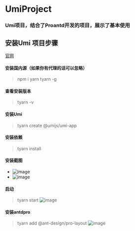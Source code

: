 # UmiProject
### Umi项目，结合了Proantd开发的项目，展示了基本使用
## 安装Umi 项目步骤
[官网](https://umijs.org/zh-CN/docs/getting-started)
#### 安装国内源（如果你有代理的话可以忽略）
> npm i yarn tyarn -g
#### 查看安装版本
> tyarn -v
#### 安装Umi
> tyarn create @umijs/umi-app
#### 安装依赖
> tyarn install
#### 安装截图
- ![image](https://user-images.githubusercontent.com/37791775/116211097-111c9f00-a776-11eb-9e7b-cbab14caf1e1.png)
- ![image](https://user-images.githubusercontent.com/37791775/116211190-2691c900-a776-11eb-9f46-009a0a474633.png)
#### 启动
> tyarn start
![image](https://user-images.githubusercontent.com/37791775/116211608-93a55e80-a776-11eb-88ef-964a9ee63b5b.png)
#### 安装antdpro
> tyarn add @ant-design/pro-layout
![image](https://user-images.githubusercontent.com/37791775/116212227-3362ec80-a777-11eb-8343-70fb2c153e36.png)



